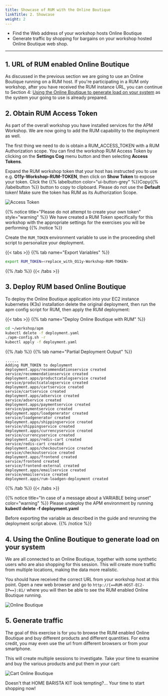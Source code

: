 ```yaml
---
title: Showcase of RUM with the Online Boutique
linkTitle: 2. Showcase
weight: 2
---
```


* Find the Web address of your workshop hosts Online Boutique
* Generate traffic by shopping for bargains on your workshop hosted Online Boutique web shop.

---

## 1. URL of RUM enabled Online Boutique

As discussed in the previous section we are going to use an Online Boutique running on a RUM host.
If you're participating in a RUM only workshop, after you have received the RUM instance URL, you can continue to Section 4: [Using the Online Boutique to generate load on your system](../showcase/#4-using-the-online-boutique-to-generate-load-on-your-system) as the system your going to use is already prepared.

## 2. Obtain RUM Access Token

As part of the overall workshop you have installed services for the APM Workshop. We are now going to add the RUM capability to the deployment as well.

The first thing we need to do is obtain a RUM_ACCESS_TOKEN with a RUM Authorization scope.  You can find the workshop RUM Access Token by clicking on the **Settings Cog** menu button and then selecting **Access Tokens**.

Expand the RUM workshop token that your host has instructed you to use e.g. **O11y-Workshop-RUM-TOKEN**, then click on **Show Token** to expose your token. Click the {{% labelbutton color="ui-button-grey" %}}Copy{{% /labelbutton %}} button to copy to clipboard. Please do not use the **Default** token! Make sure the token has RUM as its Authorization Scope.

![Access Token](../../images/RUM-Access-Token.png)

{{% notice title="Please do not attempt to create your own token" style="warning" %}}
We have created a RUM Token specifically for this workshop with the appropriate settings for the exercises you will be performing
{{% /notice %}}

Create the `RUM_TOKEN` environment variable to use in the proceeding shell script to personalize your deployment.

{{< tabs >}}
{{% tab name="Export Variables" %}}

``` bash
export RUM_TOKEN=<replace_with_O11y-Workshop-RUM-TOKEN>
```

{{% /tab %}}
{{< /tabs >}}

## 3. Deploy RUM based Online Boutique

To deploy the Online Boutique application into your EC2 instance  kubernetes (K3s) installation delete the  original deployment, then run the apm config script for RUM, then apply the RUM deployment:

{{< tabs >}}
{{% tab name="Deploy Online Boutique with RUM" %}}

``` bash
cd ~/workshop/apm
kubectl delete -f deployment.yaml
./apm-config.sh -r
kubectl apply -f deployment.yaml
```

{{% /tab %}}
{{% tab name="Partial Deployment Output" %}}

``` text
......
Adding RUM_TOKEN to deployment
deployment.apps/recommendationservice created
service/recommendationservice created
deployment.apps/productcatalogservice created
service/productcatalogservice created
deployment.apps/cartservice created
service/cartservice created
deployment.apps/adservice created
service/adservice created
deployment.apps/paymentservice created
service/paymentservice created
deployment.apps/loadgenerator created
service/loadgenerator created
deployment.apps/shippingservice created
service/shippingservice created
deployment.apps/currencyservice created
service/currencyservice created
deployment.apps/redis-cart created
service/redis-cart created
deployment.apps/checkoutservice created
service/checkoutservice created
deployment.apps/frontend created
service/frontend created
service/frontend-external created
deployment.apps/emailservice created
service/emailservice created
deployment.apps/rum-loadgen-deployment created
```

{{% /tab %}}
{{< /tabs >}}

{{% notice title="In case of a message about a VARIABLE being unset" color="warning" %}}
Please undeploy the APM environment by running **kubectl delete -f deployment.yaml**

Before exporting the variable as described in the guide and rerunning the deployment script above.
{{% /notice %}}

## 4. Using the Online Boutique to generate load on your system

We are all connected to an Online Boutique, together with some synthetic users who are also shopping for this session. This will create more traffic from multiple locations, making the data more realistic.

You should have received the correct URL from your workshop host at this point.
Open a new web browser and go to `http://{==RUM-HOST-EC2-IP==}:81/` where you will then be able to see the RUM enabled Online Boutique running.

![Online Boutique](../../images/online-boutique.png)

## 5. Generate traffic

The goal of this exercise is for you to browse the RUM enabled Online Boutique and buy different products and different quantities.
For extra credit, you may even use the url from different browsers or from your smartphone.

This will create  multiple sessions to investigate. Take your time to examine and buy the various products and put them in your cart:

![Cart Online Boutique](../../images/cart.png)

Doesn't that HOME BARISTA KIT look tempting?...   Your time to start shopping now!
